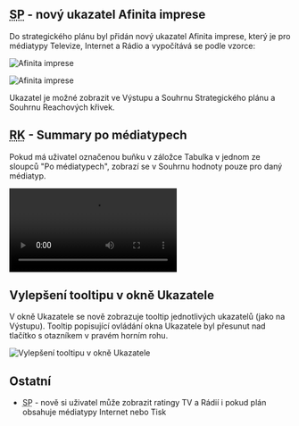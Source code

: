 ﻿---
categories: [fenix]
layout: fenix
---
## <abbr title="Strategický plán">SP</abbr> - nový ukazatel Afinita imprese
Do strategického plánu byl přidán nový ukazatel Afinita imprese, který je pro médiatypy Televize, Internet a Rádio a vypočítává se podle vzorce:

![Afinita imprese]({{site.url}}/data/afipresevzorecek.png "Afinita imprese")

![Afinita imprese]({{site.url}}/data/afinitaimprese.png "Afinita imprese")

Ukazatel je možné zobrazit ve Výstupu a Souhrnu Strategického plánu a Souhrnu Reachových křivek.

## <abbr title="Reachové křivky">RK</abbr> - Summary po médiatypech
Pokud má uživatel označenou buňku v záložce Tabulka v jednom ze sloupců "Po médiatypech", zobrazí se v Souhrnu hodnoty pouze pro daný médiatyp.

<video src="{{site.url}}/data/pomediatypech.mp4" type="video/mp4" controls>Summary po médiatypech</video>

## Vylepšení tooltipu v okně Ukazatele
V okně Ukazatele se nově zobrazuje tooltip jednotlivých ukazatelů (jako na Výstupu). Tooltip popisující ovládání okna Ukazatele byl přesunut nad tlačítko s otazníkem v pravém horním rohu.

![Vylepšení tooltipu v okně Ukazatele]({{site.url}}/data/tooltipvukazatele.gif "Vylepšení tooltipu v okně Ukazatele")

## Ostatní
<ul><li><abbr title="Strategický plán">SP</abbr> - nově si uživatel může zobrazit ratingy TV a Rádií i pokud plán obsahuje médiatypy Internet nebo Tisk</li>
</ul>
